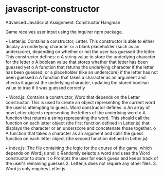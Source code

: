 # javascript-constructor

Advanced JavaScript Assignment: Constructor Hangman

Game receives user input using the inquirer npm package.

•	Letter.js: Contains a constructor, Letter. This constructor is able to either display an underlying character or a blank placeholder (such as an underscore), depending on whether or not the user has guessed the letter. This constructor defines:
o	A string value to store the underlying character for the letter
o	A boolean value that stores whether that letter has been guessed yet
o	A function that returns the underlying character if the letter has been guessed, or a placeholder (like an underscore) if the letter has not been guessed
o	A function that takes a character as an argument and checks it against the underlying character, updating the stored boolean value to true if it was guessed correctly

•	Word.js: Contains a constructor, Word that depends on the Letter constructor. This is used to create an object representing the current word the user is attempting to guess. Word constructor defines:
o	An array of new Letter objects representing the letters of the underlying word
o	A function that returns a string representing the word. This should call the function on each letter object (the first function defined in Letter.js) that displays the character or an underscore and concatenate those together.
o	A function that takes a character as an argument and calls the guess function on each letter object (the second function defined in Letter.js)

•	index.js: The file containing the logic for the course of the game, which depends on Word.js and:
o	Randomly selects a word and uses the Word constructor to store it
o	Prompts the user for each guess and keeps track of the user's remaining guesses
2.	Letter.js does not require any other files.
3.	Word.js only requires Letter.js.
